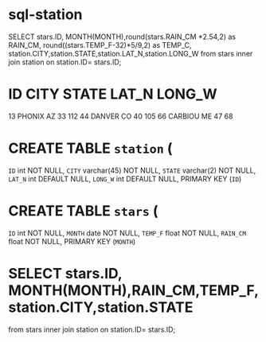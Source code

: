 # sql-station

SELECT  stars.ID, MONTH(MONTH),round(stars.RAIN_CM *2.54,2) as RAIN_CM,
round((stars.TEMP_F-32)*5/9,2) as TEMP_C, station.CITY,station.STATE,station.LAT_N,station.LONG_W
from stars
inner join station on station.ID= stars.ID;

# ID	CITY	STATE	LAT_N	LONG_W
13	PHONIX	AZ	33	112
44	DANVER	CO	40	105
66	CARBIOU	ME	47	68
# CREATE TABLE `station` (
  `ID` int NOT NULL,
  `CITY` varchar(45) NOT NULL,
  `STATE` varchar(2) NOT NULL,
  `LAT_N` int DEFAULT NULL,
  `LONG_W` int DEFAULT NULL,
  PRIMARY KEY (`ID`)
  # CREATE TABLE `stars` (
  `ID` int NOT NULL,
  `MONTH` date NOT NULL,
  `TEMP_F` float NOT NULL,
  `RAIN_CM` float NOT NULL,
  PRIMARY KEY (`MONTH`)
  # SELECT  stars.ID, MONTH(MONTH),RAIN_CM,TEMP_F, station.CITY,station.STATE
from stars
inner join station on station.ID= stars.ID;
